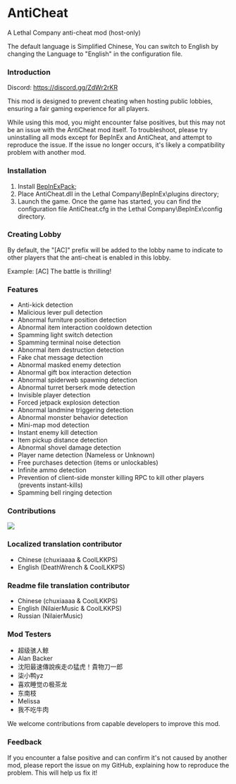 # AntiCheat

A Lethal Company anti-cheat mod (host-only)

The default language is Simplified Chinese, You can switch to English by changing the Language to "English" in the configuration file.

### Introduction

Discord: https://discord.gg/ZdWr2rKR

This mod is designed to prevent cheating when hosting public lobbies, ensuring a fair gaming experience for all players.

While using this mod, you might encounter false positives, but this may not be an issue with the AntiCheat mod itself. To troubleshoot, please try uninstalling all mods except for BepInEx and AntiCheat, and attempt to reproduce the issue. If the issue no longer occurs, it's likely a compatibility problem with another mod.

### Installation

1. Install [BepInExPack](https://thunderstore.io/c/lethal-company/p/BepInEx/BepInExPack);
2. Place AntiCheat.dll in the Lethal Company\BepInEx\plugins directory;
3. Launch the game. Once the game has started, you can find the configuration file AntiCheat.cfg in the Lethal Company\BepInEx\config directory.

### Creating Lobby
By default, the "[AC]" prefix will be added to the lobby name to indicate to other players that the anti-cheat is enabled in this lobby.

Example:
[AC] The battle is thrilling!

### Features
* Anti-kick detection
* Malicious lever pull detection
* Abnormal furniture position detection
* Abnormal item interaction cooldown detection
* Spamming light switch detection
* Spamming terminal noise detection
* Abnormal item destruction detection
* Fake chat message detection
* Abnormal masked enemy detection
* Abnormal gift box interaction detection
* Abnormal spiderweb spawning detection
* Abnormal turret berserk mode detection
* Invisible player detection
* Forced jetpack explosion detection
* Abnormal landmine triggering detection
* Abnormal monster behavior detection
* Mini-map mod detection
* Instant enemy kill detection
* Item pickup distance detection
* Abnormal shovel damage detection
* Player name detection (Nameless or Unknown)
* Free purchases detection (items or unlockables)
* Infinite ammo detection
* Prevention of client-side monster killing RPC to kill other players (prevents instant-kills)
* Spamming bell ringing detection


### Contributions
<a href="https://github.com/chuxiaaaa/AntiCheat/graphs/contributors">
  <img src="https://contrib.rocks/image?repo=chuxiaaaa/AntiCheat" />
</a>

### Localized translation contributor

* Chinese (chuxiaaaa & CoolLKKPS)
* English (DeathWrench & CoolLKKPS)

### Readme file translation contributor

* Chinese (chuxiaaaa & CoolLKKPS)
* English (NilaierMusic & CoolLKKPS)
* Russian (NilaierMusic)

### Mod Testers
* 超级骇人鲸 
* Alan Backer
* 沈阳最速傳說疾走の猛虎！貴物刀一郎
* 柒小鸭yz
* 喜欢睡觉の极茶龙 
* 东南枝
* Melissa
* 我不吃牛肉

We welcome contributions from capable developers to improve this mod.

### Feedback
If you encounter a false positive and can confirm it's not caused by another mod, please report the issue on my GitHub, explaining how to reproduce the problem. This will help us fix it!
